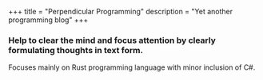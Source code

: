 +++
title = "Perpendicular Programming"
description = "Yet another programming blog"
+++
 
### Help to clear the mind and focus attention by clearly formulating thoughts in text form.

Focuses mainly on Rust programming language with minor inclusion of C#.
